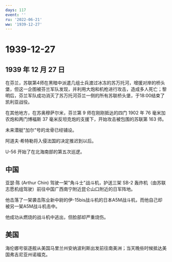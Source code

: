 ```yaml
---
days: 117
event: ''
ru: '2022-06-21'
ww: '1939-12-27'
---
```


# 1939-12-27

## 1939 年 12 月 27 日

在芬兰，苏联第4师在黑暗中派遣几组士兵渡过冰冻的苏万托河，增援对岸的桥头堡，但这一企图被芬兰军队发现，并利用大炮和机枪进行攻击，造成多人死亡；黎明后，芬兰军队成功消灭了苏万托河芬兰一侧的所有苏联桥头堡，于18:00结束了凯利亚战役。

在其他地方，在苏奥穆萨尔米，芬兰第 9 师在刚刚抵达的四门 1902 年 76
毫米加农炮和两门博福斯 37 毫米反坦克炮的支援下，开始攻击被包围的苏联第
163 师。

未来潜艇"加尔"号的龙骨已经铺设。

阿道夫·希特勒将入侵法国的决定推迟到以后。

U-56 开始了在北海南部的第五次巡逻。

## 中国

亚瑟·陈 (Arthur Chin) 驾驶一架"角斗士"战斗机，护送三架 SB-2
轰炸机（由苏联志愿机组驾驶）前往中国广西南宁附近昆仑山口附近的日军阵地。

他击落了一架袭击陈业新中尉的伊-15bis战斗机的日本A5M战斗机，而他自己却被另一架A5M战斗机击中。

他成功从燃烧的战斗机中逃出，但脸部却严重烧伤。

## 美国

海伦娜号驱逐舰从美国马里兰州安纳波利斯出发前往南美洲；当天晚些时候抵达美国弗吉尼亚州诺福克。